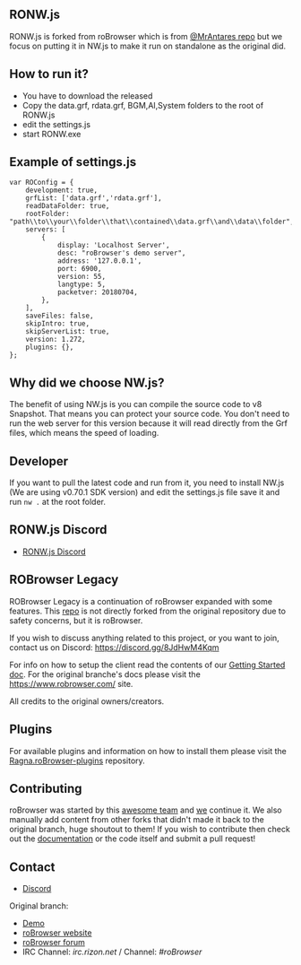 ## RONW.js
RONW.js is forked from roBrowser which is from [@MrAntares repo](https://github.com/MrAntares/Ragna.roBrowser) but we focus on putting it in NW.js to make it run on standalone as the original did.

## How to run it?
* You have to download the released 
* Copy the data.grf, rdata.grf, BGM,AI,System folders to the root of RONW.js
* edit the settings.js
* start RONW.exe

## Example of settings.js
```
var ROConfig = {
    development: true,
    grfList: ['data.grf','rdata.grf'],
    readDataFolder: true,
    rootFolder: "path\\to\\your\\folder\\that\\contained\\data.grf\\and\\data\\folder",
    servers: [
        {
            display: 'Localhost Server',
            desc: "roBrowser's demo server",
            address: '127.0.0.1',
            port: 6900,
            version: 55,
            langtype: 5,
            packetver: 20180704,
        },
    ],
    saveFiles: false,
    skipIntro: true,
    skipServerList: true,
    version: 1.272,
    plugins: {},
};
```


## Why did we choose NW.js?
The benefit of using NW.js is you can compile the source code to v8 Snapshot. That means you can protect your source code. You don't need to run the web server for this version because it will read directly from the Grf files, which means the speed of loading.

## Developer
If you want to pull the latest code and run from it, you need to install NW.js (We are using v0.70.1 SDK version) and edit the settings.js file save it and run `nw .` at the root folder.

## RONW.js Discord
* [RONW.js Discord](https://discord.gg/CE2HEhPamT)


## ROBrowser Legacy
ROBrowser Legacy is a continuation of roBrowser expanded with some features. This [repo](https://github.com/MrAntares/Ragna.roBrowser) is not directly forked from the original repository due to safety concerns, but it is roBrowser.

If you wish to discuss anything related to this project, or you want to join, contact us on Discord: https://discord.gg/8JdHwM4Kqm

For info on how to setup the client read the contents of our [Getting Started doc](https://github.com/MrAntares/Ragna.roBrowser/blob/master/doc/Start.md). For the original branche's docs please visit the https://www.robrowser.com/ site.

All credits to the original owners/creators.

## Plugins
For available plugins and information on how to install them please visit the [Ragna.roBrowser-plugins](https://github.com/MrAntares/Ragna.roBrowser-plugins) repository.

## Contributing

roBrowser was started by this [awesome team](https://github.com/vthibault/roBrowser/graphs/contributors) and [we](https://github.com/MrAntares/Ragna.roBrowser/graphs/contributors) continue it. We also manually add content from other forks that didn't made it back to the original branch, huge shoutout to them! If you wish to contribute then check out the [documentation](http://www.robrowser.com/getting-started#API) or the code itself and submit a pull request!

## Contact

* [Discord](https://discord.gg/8JdHwM4Kqm)

Original branch:
* [Demo](http://demo.robrowser.com/)
* [roBrowser website](http://www.robrowser.com/)
* [roBrowser forum](http://forum.robrowser.com/)
* IRC Channel: *irc.rizon.net* / Channel: *#roBrowser*
